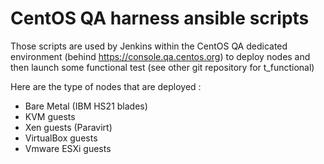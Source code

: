 # CentOS QA harness ansible scripts

Those scripts are used by Jenkins within the CentOS QA dedicated environment (behind https://console.qa.centos.org) to deploy nodes and then launch some functional test (see other git repository for t_functional)

Here are the type of nodes that are deployed :

* Bare Metal (IBM HS21 blades)
* KVM guests
* Xen guests (Paravirt)
* VirtualBox guests
* Vmware ESXi guests


